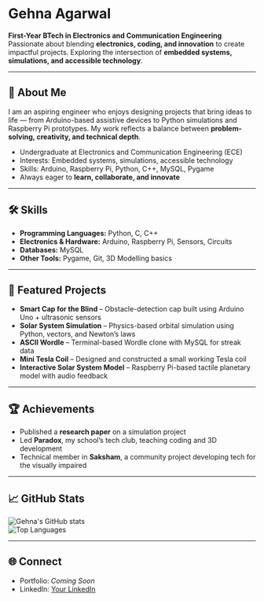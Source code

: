 # Gehna Agarwal

**First-Year BTech in Electronics and Communication Engineering**  
Passionate about blending **electronics, coding, and innovation** to create impactful projects. Exploring the intersection of **embedded systems, simulations, and accessible technology**.  

---

## 🚀 About Me
I am an aspiring engineer who enjoys designing projects that bring ideas to life — from Arduino-based assistive devices to Python simulations and Raspberry Pi prototypes. My work reflects a balance between **problem-solving, creativity, and technical depth**.  

- Undergraduate at Electronics and Communication Engineering (ECE)  
- Interests: Embedded systems, simulations, accessible technology  
- Skills: Arduino, Raspberry Pi, Python, C++, MySQL, Pygame  
- Always eager to **learn, collaborate, and innovate**  

---

## 🛠️ Skills
- **Programming Languages:** Python, C, C++  
- **Electronics & Hardware:** Arduino, Raspberry Pi, Sensors, Circuits  
- **Databases:** MySQL  
- **Other Tools:** Pygame, Git, 3D Modelling basics  

---

## 📌 Featured Projects
- **Smart Cap for the Blind** – Obstacle-detection cap built using Arduino Uno + ultrasonic sensors  
- **Solar System Simulation** – Physics-based orbital simulation using Python, vectors, and Newton’s laws  
- **ASCII Wordle** – Terminal-based Wordle clone with MySQL for streak data  
- **Mini Tesla Coil** – Designed and constructed a small working Tesla coil  
- **Interactive Solar System Model** – Raspberry Pi-based tactile planetary model with audio feedback  

---

## 🏆 Achievements
- Published a **research paper** on a simulation project  
- Led **Paradox**, my school’s tech club, teaching coding and 3D development  
- Technical member in **Saksham**, a community project developing tech for the visually impaired  

---

## 📈 GitHub Stats
![Gehna's GitHub stats](https://github-readme-stats.vercel.app/api?username=YOUR_GITHUB_USERNAME&show_icons=true&theme=default)  
![Top Languages](https://github-readme-stats.vercel.app/api/top-langs/?username=YOUR_GITHUB_USERNAME&layout=compact&theme=default)

---

## 🌐 Connect
- Portfolio: *Coming Soon*  
- LinkedIn: [Your LinkedIn](https://linkedin.com/in/gehna-agarawal-373a10366)  
